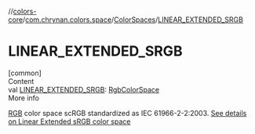 //[colors-core](../../../index.md)/[com.chrynan.colors.space](../index.md)/[ColorSpaces](index.md)/[LINEAR_EXTENDED_SRGB](-l-i-n-e-a-r_-e-x-t-e-n-d-e-d_-s-r-g-b.md)



# LINEAR_EXTENDED_SRGB  
[common]  
Content  
val [LINEAR_EXTENDED_SRGB](-l-i-n-e-a-r_-e-x-t-e-n-d-e-d_-s-r-g-b.md): [RgbColorSpace](../-rgb-color-space/index.md)  
More info  


[RGB](../-rgb-color-space/index.md) color space scRGB standardized as IEC 61966-2-2:2003. [See details on Linear Extended sRGB color space](https://d.android.com/reference/android/graphics/ColorSpace.Named.html#LINEAR_EXTENDED_SRGB)

  




